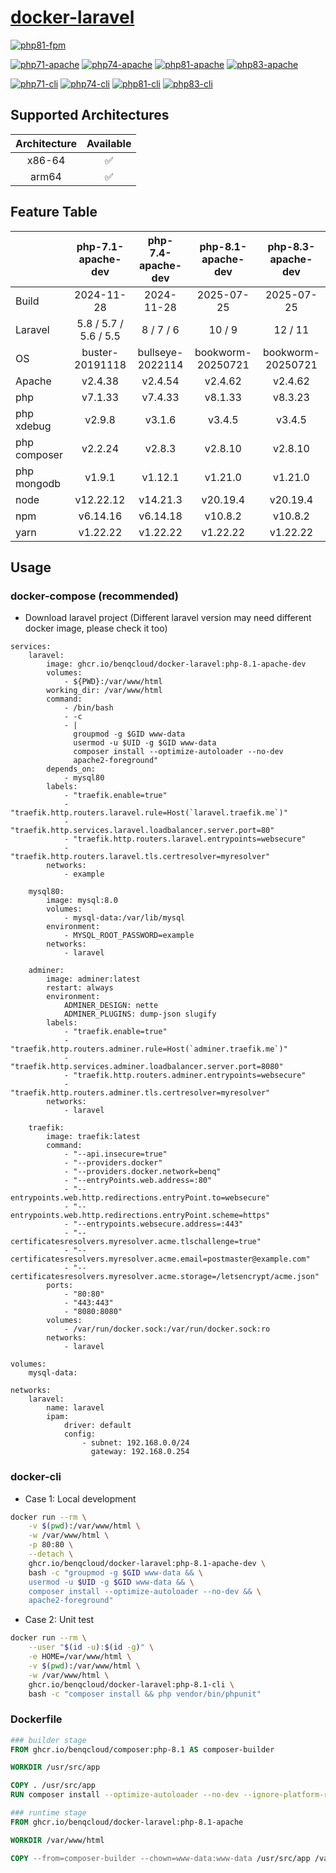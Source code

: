 # [docker-laravel](https://github.com/benqcloud/docker-laravel)

[![php81-fpm](https://github.com/benqcloud/docker-laravel/actions/workflows/php81-fpm-workflow.yml/badge.svg)](https://github.com/benqcloud/docker-laravel/actions/workflows/php81-fpm-workflow.yml)

[![php71-apache](https://github.com/benqcloud/docker-laravel/actions/workflows/php71-apache-workflow.yml/badge.svg)](https://github.com/benqcloud/docker-laravel/actions/workflows/php71-apache-workflow.yml)
[![php74-apache](https://github.com/benqcloud/docker-laravel/actions/workflows/php74-apache-workflow.yml/badge.svg)](https://github.com/benqcloud/docker-laravel/actions/workflows/php74-apache-workflow.yml)
[![php81-apache](https://github.com/benqcloud/docker-laravel/actions/workflows/php81-apache-workflow.yml/badge.svg)](https://github.com/benqcloud/docker-laravel/actions/workflows/php81-apache-workflow.yml)
[![php83-apache](https://github.com/benqcloud/docker-laravel/actions/workflows/php83-apache-workflow.yml/badge.svg)](https://github.com/benqcloud/docker-laravel/actions/workflows/php83-apache-workflow.yml)

[![php71-cli](https://github.com/benqcloud/docker-laravel/actions/workflows/php71-cli-workflow.yml/badge.svg)](https://github.com/benqcloud/docker-laravel/actions/workflows/php71-cli-workflow.yml)
[![php74-cli](https://github.com/benqcloud/docker-laravel/actions/workflows/php74-cli-workflow.yml/badge.svg)](https://github.com/benqcloud/docker-laravel/actions/workflows/php74-cli-workflow.yml)
[![php81-cli](https://github.com/benqcloud/docker-laravel/actions/workflows/php81-cli-workflow.yml/badge.svg)](https://github.com/benqcloud/docker-laravel/actions/workflows/php81-cli-workflow.yml)
[![php83-cli](https://github.com/benqcloud/docker-laravel/actions/workflows/php83-cli-workflow.yml/badge.svg)](https://github.com/benqcloud/docker-laravel/actions/workflows/php83-cli-workflow.yml)

## Supported Architectures

| Architecture | Available
| :----: | :----: |
| x86-64 | ✅ |
| arm64 | ✅ |

## Feature Table

|     |  php-7.1-apache-dev | php-7.4-apache-dev | php-8.1-apache-dev | php-8.3-apache-dev |
| :-- | :------------: | :----------------: | :------------: | :----------------: |
| Build | 2024-11-28 | 2024-11-28 | 2025-07-25 | 2025-07-25 |
| Laravel | 5.8 / 5.7 / 5.6 / 5.5 | 8 / 7 / 6 | 10 / 9 | 12 / 11 |
| OS | buster-20191118 | bullseye-2022114 | bookworm-20250721 | bookworm-20250721 |
| Apache | v2.4.38 | v2.4.54 | v2.4.62 | v2.4.62 |
| php | v7.1.33 | v7.4.33 | v8.1.33 | v8.3.23 |
| php xdebug | v2.9.8 | v3.1.6 | v3.4.5 | v3.4.5 |
| php composer | v2.2.24 | v2.8.3 | v2.8.10 | v2.8.10 |
| php mongodb | v1.9.1 | v1.12.1 | v1.21.0 | v1.21.0 |
| node | v12.22.12 | v14.21.3 | v20.19.4 | v20.19.4 |
| npm | v6.14.16 | v6.14.18 | v10.8.2 | v10.8.2 |
| yarn | v1.22.22 | v1.22.22 | v1.22.22 | v1.22.22 |

## Usage

### docker-compose (recommended)

- Download laravel project (Different laravel version may need different docker image, please check it too)

```docker-compose
services:
    laravel:
        image: ghcr.io/benqcloud/docker-laravel:php-8.1-apache-dev
        volumes:
            - ${PWD}:/var/www/html
        working_dir: /var/www/html
        command:
            - /bin/bash
            - -c
            - |
              groupmod -g $GID www-data
              usermod -u $UID -g $GID www-data
              composer install --optimize-autoloader --no-dev
              apache2-foreground"
        depends_on:
            - mysql80
        labels:
            - "traefik.enable=true"
            - "traefik.http.routers.laravel.rule=Host(`laravel.traefik.me`)"
            - "traefik.http.services.laravel.loadbalancer.server.port=80"
            - "traefik.http.routers.laravel.entrypoints=websecure"
            - "traefik.http.routers.laravel.tls.certresolver=myresolver"
        networks:
            - example

    mysql80:
        image: mysql:8.0
        volumes:
            - mysql-data:/var/lib/mysql
        environment:
            - MYSQL_ROOT_PASSWORD=example
        networks:
            - laravel

    adminer:
        image: adminer:latest
        restart: always
        environment:
            ADMINER_DESIGN: nette
            ADMINER_PLUGINS: dump-json slugify
        labels:
            - "traefik.enable=true"
            - "traefik.http.routers.adminer.rule=Host(`adminer.traefik.me`)"
            - "traefik.http.services.adminer.loadbalancer.server.port=8080"
            - "traefik.http.routers.adminer.entrypoints=websecure"
            - "traefik.http.routers.adminer.tls.certresolver=myresolver"
        networks:
            - laravel

    traefik:
        image: traefik:latest
        command:
            - "--api.insecure=true"
            - "--providers.docker"
            - "--providers.docker.network=benq"
            - "--entryPoints.web.address=:80"
            - "--entrypoints.web.http.redirections.entryPoint.to=websecure"
            - "--entrypoints.web.http.redirections.entryPoint.scheme=https"
            - "--entrypoints.websecure.address=:443"
            - "--certificatesresolvers.myresolver.acme.tlschallenge=true"
            - "--certificatesresolvers.myresolver.acme.email=postmaster@example.com"
            - "--certificatesresolvers.myresolver.acme.storage=/letsencrypt/acme.json"
        ports:
            - "80:80"
            - "443:443"
            - "8080:8080"
        volumes:
            - /var/run/docker.sock:/var/run/docker.sock:ro
        networks:
            - laravel

volumes:
    mysql-data:

networks:
    laravel:
        name: laravel
        ipam:
            driver: default
            config:
                - subnet: 192.168.0.0/24
                  gateway: 192.168.0.254
```

### docker-cli

- Case 1: Local development

```bash
docker run --rm \
    -v $(pwd):/var/www/html \
    -w /var/www/html \
    -p 80:80 \
    --detach \
    ghcr.io/benqcloud/docker-laravel:php-8.1-apache-dev \
    bash -c "groupmod -g $GID www-data && \
    usermod -u $UID -g $GID www-data && \
    composer install --optimize-autoloader --no-dev && \
    apache2-foreground"
```

- Case 2: Unit test

```bash
docker run --rm \
    --user "$(id -u):$(id -g)" \
    -e HOME=/var/www/html \
    -v $(pwd):/var/www/html \
    -w /var/www/html \
    ghcr.io/benqcloud/docker-laravel:php-8.1-cli \
    bash -c "composer install && php vendor/bin/phpunit"
```

### Dockerfile

```dockerfile
### builder stage
FROM ghcr.io/benqcloud/composer:php-8.1 AS composer-builder

WORKDIR /usr/src/app

COPY . /usr/src/app
RUN composer install --optimize-autoloader --no-dev --ignore-platform-reqs

### runtime stage
FROM ghcr.io/benqcloud/docker-laravel:php-8.1-apache

WORKDIR /var/www/html

COPY --from=composer-builder --chown=www-data:www-data /usr/src/app /var/www/html
```
